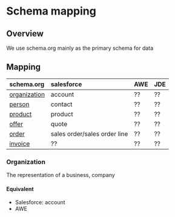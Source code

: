 # Schema mapping

## Overview
We use schema.org mainly as the primary schema for data

## Mapping

|schema.org   | salesforce   | AWE  |  JDE | 
|:------------|:-------------|:-----|-------|
|[organization](https://schema.org/Organization)| account | ?? | ?? |
|[person](https://schema.org/Person) | contact | ?? | ?? |
|[product](https://schema.org/docs/search_results.html?q=product) | product | ?? | ?? |
|[offer](https://schema.org/Offer) | quote | ?? | ?? |
|[order](https://schema.org/Order) | sales order/sales order line | ?? | ?? |
|[invoice](https://schema.org/Invoice) | ??  | ?? | ?? |



### Organization
The representation of a business, company
#### Equivalent
- Salesforce: account
- AWE
